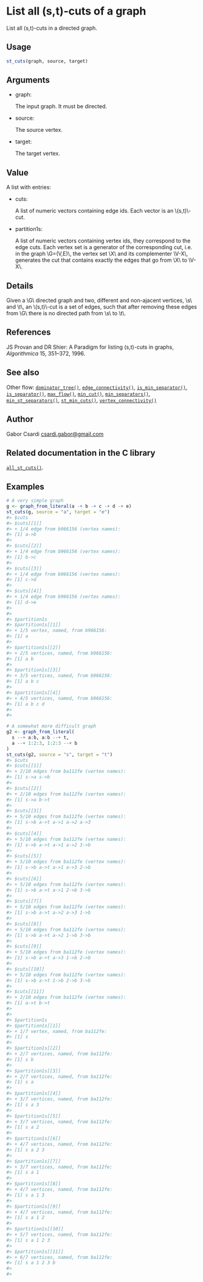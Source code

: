 # List all (s,t)-cuts of a graph

List all (s,t)-cuts in a directed graph.

## Usage

``` r
st_cuts(graph, source, target)
```

## Arguments

- graph:

  The input graph. It must be directed.

- source:

  The source vertex.

- target:

  The target vertex.

## Value

A list with entries:

- cuts:

  A list of numeric vectors containing edge ids. Each vector is an
  \\(s,t)\\-cut.

- partition1s:

  A list of numeric vectors containing vertex ids, they correspond to
  the edge cuts. Each vertex set is a generator of the corresponding
  cut, i.e. in the graph \\G=(V,E)\\, the vertex set \\X\\ and its
  complementer \\V-X\\, generates the cut that contains exactly the
  edges that go from \\X\\ to \\V-X\\.

## Details

Given a \\G\\ directed graph and two, different and non-ajacent
vertices, \\s\\ and \\t\\, an \\(s,t)\\-cut is a set of edges, such that
after removing these edges from \\G\\ there is no directed path from
\\s\\ to \\t\\.

## References

JS Provan and DR Shier: A Paradigm for listing (s,t)-cuts in graphs,
*Algorithmica* 15, 351–372, 1996.

## See also

Other flow:
[`dominator_tree()`](https://r.igraph.org/reference/dominator_tree.md),
[`edge_connectivity()`](https://r.igraph.org/reference/edge_connectivity.md),
[`is_min_separator()`](https://r.igraph.org/reference/is_min_separator.md),
[`is_separator()`](https://r.igraph.org/reference/is_separator.md),
[`max_flow()`](https://r.igraph.org/reference/max_flow.md),
[`min_cut()`](https://r.igraph.org/reference/min_cut.md),
[`min_separators()`](https://r.igraph.org/reference/min_separators.md),
[`min_st_separators()`](https://r.igraph.org/reference/min_st_separators.md),
[`st_min_cuts()`](https://r.igraph.org/reference/st_min_cuts.md),
[`vertex_connectivity()`](https://r.igraph.org/reference/vertex_connectivity.md)

## Author

Gabor Csardi <csardi.gabor@gmail.com>

## Related documentation in the C library

[`all_st_cuts()`](https://igraph.org/c/html/latest/igraph-Flows.html#igraph_all_st_cuts).

## Examples

``` r
# A very simple graph
g <- graph_from_literal(a -+ b -+ c -+ d -+ e)
st_cuts(g, source = "a", target = "e")
#> $cuts
#> $cuts[[1]]
#> + 1/4 edge from b966156 (vertex names):
#> [1] a->b
#> 
#> $cuts[[2]]
#> + 1/4 edge from b966156 (vertex names):
#> [1] b->c
#> 
#> $cuts[[3]]
#> + 1/4 edge from b966156 (vertex names):
#> [1] c->d
#> 
#> $cuts[[4]]
#> + 1/4 edge from b966156 (vertex names):
#> [1] d->e
#> 
#> 
#> $partition1s
#> $partition1s[[1]]
#> + 1/5 vertex, named, from b966156:
#> [1] a
#> 
#> $partition1s[[2]]
#> + 2/5 vertices, named, from b966156:
#> [1] a b
#> 
#> $partition1s[[3]]
#> + 3/5 vertices, named, from b966156:
#> [1] a b c
#> 
#> $partition1s[[4]]
#> + 4/5 vertices, named, from b966156:
#> [1] a b c d
#> 
#> 

# A somewhat more difficult graph
g2 <- graph_from_literal(
  s --+ a:b, a:b --+ t,
  a --+ 1:2:3, 1:2:3 --+ b
)
st_cuts(g2, source = "s", target = "t")
#> $cuts
#> $cuts[[1]]
#> + 2/10 edges from ba112fe (vertex names):
#> [1] s->a s->b
#> 
#> $cuts[[2]]
#> + 2/10 edges from ba112fe (vertex names):
#> [1] s->a b->t
#> 
#> $cuts[[3]]
#> + 5/10 edges from ba112fe (vertex names):
#> [1] s->b a->t a->1 a->2 a->3
#> 
#> $cuts[[4]]
#> + 5/10 edges from ba112fe (vertex names):
#> [1] s->b a->t a->1 a->2 3->b
#> 
#> $cuts[[5]]
#> + 5/10 edges from ba112fe (vertex names):
#> [1] s->b a->t a->1 a->3 2->b
#> 
#> $cuts[[6]]
#> + 5/10 edges from ba112fe (vertex names):
#> [1] s->b a->t a->1 2->b 3->b
#> 
#> $cuts[[7]]
#> + 5/10 edges from ba112fe (vertex names):
#> [1] s->b a->t a->2 a->3 1->b
#> 
#> $cuts[[8]]
#> + 5/10 edges from ba112fe (vertex names):
#> [1] s->b a->t a->2 1->b 3->b
#> 
#> $cuts[[9]]
#> + 5/10 edges from ba112fe (vertex names):
#> [1] s->b a->t a->3 1->b 2->b
#> 
#> $cuts[[10]]
#> + 5/10 edges from ba112fe (vertex names):
#> [1] s->b a->t 1->b 2->b 3->b
#> 
#> $cuts[[11]]
#> + 2/10 edges from ba112fe (vertex names):
#> [1] a->t b->t
#> 
#> 
#> $partition1s
#> $partition1s[[1]]
#> + 1/7 vertex, named, from ba112fe:
#> [1] s
#> 
#> $partition1s[[2]]
#> + 2/7 vertices, named, from ba112fe:
#> [1] s b
#> 
#> $partition1s[[3]]
#> + 2/7 vertices, named, from ba112fe:
#> [1] s a
#> 
#> $partition1s[[4]]
#> + 3/7 vertices, named, from ba112fe:
#> [1] s a 3
#> 
#> $partition1s[[5]]
#> + 3/7 vertices, named, from ba112fe:
#> [1] s a 2
#> 
#> $partition1s[[6]]
#> + 4/7 vertices, named, from ba112fe:
#> [1] s a 2 3
#> 
#> $partition1s[[7]]
#> + 3/7 vertices, named, from ba112fe:
#> [1] s a 1
#> 
#> $partition1s[[8]]
#> + 4/7 vertices, named, from ba112fe:
#> [1] s a 1 3
#> 
#> $partition1s[[9]]
#> + 4/7 vertices, named, from ba112fe:
#> [1] s a 1 2
#> 
#> $partition1s[[10]]
#> + 5/7 vertices, named, from ba112fe:
#> [1] s a 1 2 3
#> 
#> $partition1s[[11]]
#> + 6/7 vertices, named, from ba112fe:
#> [1] s a 1 2 3 b
#> 
#> 
```
